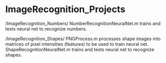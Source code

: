 # ImageRecognition_Projects

/ImageRecognition_Numbers/
NumberRecognitionNeuralNet.m trains and tests neural net to recognize numbers.

/ImageRecognition_Shapes/
PNGProcess.m processes shape images into matrices of pixel intensities (features) to be used to train neural net.
ShapeRecognitionNeuralNet.m trains and tests neural net to recognize shapes.
